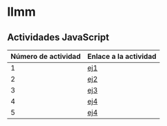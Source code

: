 # llmm
## Actividades JavaScript
Número de actividad | Enlace a la actividad
------------------- | ---------------------
1 | [ej1](/ejercicio1/basics.html)
2 | [ej2](/ejercicio2/showingmessages.html)
3 | [ej3](/ejercicio3/ejercicio3.html)
4 | [ej4](/ejercicio4/variables.html)
5 | [ej4](/ejercicio5/ejercicio5)
